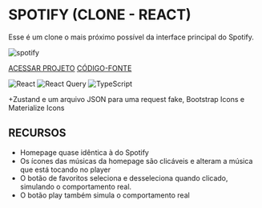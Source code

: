 # SPOTIFY (CLONE - REACT)

Esse é um clone o mais próximo possível da interface principal do Spotify.

![spotify](https://andrewnationdev.vercel.app/img/spotify.png)

[ACESSAR PROJETO](https://spotify-react-clone-six.vercel.app/)
[CÓDIGO-FONTE](https://github.com/Redwars22/spotify-clone)

![React](https://img.shields.io/badge/react-%2320232a.svg?style=for-the-badge&logo=react&logoColor=%2361DAFB)
![React Query](https://img.shields.io/badge/-React%20Query-FF4154?style=for-the-badge&logo=react%20query&logoColor=white)
![TypeScript](https://img.shields.io/badge/typescript-%23007ACC.svg?style=for-the-badge&logo=typescript&logoColor=white)

+Zustand e um arquivo JSON para uma request fake, Bootstrap Icons e Materialize Icons

## RECURSOS

- Homepage quase idêntica à do Spotify
- Os ícones das músicas da homepage são clicáveis e alteram a música que está tocando no player
- O botão de favoritos seleciona e desseleciona quando clicado, simulando o comportamento real.
- O botão play também simula o comportamento real